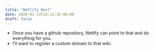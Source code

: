 ```yaml
---
title: "Netlify Host"
date: 2020-01-13T14:11:32-06:00
draft: false
---
```


* Once you have a github repository, Netlify can point to that and do everything for you.
* I'll want to register a custom domain to that wiki.
